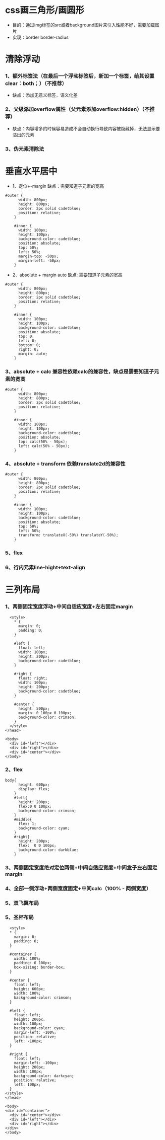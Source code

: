# css画三角形/画圆形
- 目的：通过img标签的src或者background图片来引入性能不好，需要加载图片
- 实现：border border-radius
# 清除浮动
### 1、额外标签法（在最后一个浮动标签后，新加一个标签，给其设置clear：both；）（不推荐）
- 缺点：添加无意义标签，语义化差
### 2、父级添加overflow属性（父元素添加overflow:hidden）（不推荐）
- 缺点：内容增多的时候容易造成不会自动换行导致内容被隐藏掉，无法显示要溢出的元素
### 3、伪元素清除法
# 垂直水平居中
- 1、定位+-margin   缺点：需要知道子元素的宽高
```
#outer {
      width: 800px;
      height: 800px;
      border: 2px solid cadetblue;
      position: relative;
    }

    #inner {
      width: 100px;
      height: 100px;
      background-color: cadetblue;
      position: absolute;
      top: 50%;
      left: 50%;
      margin-top: -50px;
      margin-left: -50px;
    }
```
- 2、absolute + margin auto 缺点: 需要知道子元素的宽高
```
#outer {
      width: 800px;
      height: 800px;
      border: 2px solid cadetblue;
      position: relative;
    }

    #inner {
      width: 100px;
      height: 100px;
      background-color: cadetblue;
      position: absolute;
      top: 0;
      left: 0;
      bottom: 0;
      right: 0;
      margin: auto;
    }
```
### 3、absolute + calc 兼容性依赖calc的兼容性，缺点是需要知道子元素的宽高
```
#outer {
      width: 800px;
      height: 800px;
      border: 2px solid cadetblue;
      position: relative;
    }

    #inner {
      width: 100px;
      height: 100px;
      background-color: cadetblue;
      position: absolute;
      top: calc(50% - 50px);
      left: calc(50% - 50px);
    }
```
### 4、absolute + transform 依赖translate2d的兼容性
```
#outer {
      width: 800px;
      height: 800px;
      border: 2px solid cadetblue;
      position: relative;
    }

    #inner {
      width: 100px;
      height: 100px;
      background-color: cadetblue;
      position: absolute;
      top: 50%;
      left: 50%;
      transform: translateX(-50%) translateY(-50%);
    }
```
### 5、flex
### 6、行内元素line-hight+text-align
# 三列布局
### 1、两侧固定宽度浮动+中间自适应宽度+左右固定margin
```
  <style>
    * {
      margin: 0;
      padding: 0;
    }

    #left {
      float: left;
      width: 100px;
      height: 200px;
      background-color: cadetblue;
    }

    #right {
      float: right;
      width: 100px;
      height: 200px;
      background-color: cadetblue;
    }

    #center {
      height: 500px;
      margin: 0 100px 0 100px;
      background-color: crimson;
    }
  </style>
</head>

<body>
  <div id="left"></div>
  <div id="right"></div>
  <div id="center"></div>
</body>
```
### 2、flex
```
body{
      height: 600px;
      display: flex;
    }
    #left{
      height: 200px;
      flex:0 0 100px;
      background-color: crimson;
    }
    #middle{
      flex: 1;
      background-color: cyan;
    }
    #right{
      height: 200px;
      flex:  0 0 100px;
      background-color: darkblue;
    }
  ```
  ### 3、两侧固定宽度绝对定位两侧+中间自适应宽度+中间盒子左右固定margin
  ### 4、全部一侧浮动+两侧宽度固定+中间calc（100% - 两侧宽度）
  ### 5、双飞翼布局
  ### 5、圣杯布局
  ```
    <style>
    * {
      margin: 0;
      padding: 0;
    }

    #container {
      width: 100%;
      padding: 0 100px;
      box-sizing: border-box;
    }

    #center {
      float: left;
      height: 600px;
      width: 100%;
      background-color: crimson;
    }

    #left {
      float: left;
      height: 200px;
      width: 100px;
      background-color: cyan;
      margin-left: -100%;
      position: relative;
      left: -100px;
    }

    #right {
      float: left;
      margin-left: -100px;
      height: 200px;
      width: 100px;
      background-color: darkcyan;
      position: relative;
      left: 100px;
    }
  </style>
</head>

<body>
  <div id="container">
    <div id="center"></div>
    <div id="left"></div>
    <div id="right"></div>
  </div>
</body>
```